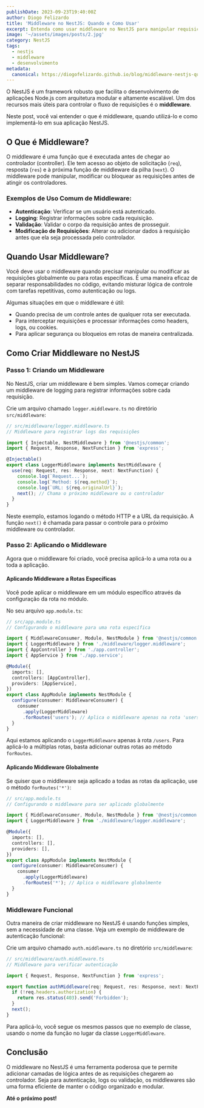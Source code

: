 ```yaml
---
publishDate: 2023-09-23T19:40:00Z
author: Diogo Felizardo
title: 'Middleware no NestJS: Quando e Como Usar'
excerpt: Entenda como usar middleware no NestJS para manipular requisições antes de atingir o controller, com exemplos práticos de implementação.
image: '~/assets/images/posts/2.jpg'
category: NestJS
tags:
  - nestjs
  - middleware
  - desenvolvimento
metadata:
  canonical: https://diogofelizardo.github.io/blog/middleware-nestjs-quando-e-como-usar
---
```


O NestJS é um framework robusto que facilita o desenvolvimento de aplicações Node.js com arquitetura modular e altamente escalável. Um dos recursos mais úteis para controlar o fluxo de requisições é o **middleware**.

Neste post, você vai entender o que é middleware, quando utilizá-lo e como implementá-lo em sua aplicação NestJS.

## O Que é Middleware?

O middleware é uma função que é executada antes de chegar ao controlador (controller). Ele tem acesso ao objeto de solicitação (`req`), resposta (`res`) e à próxima função de middleware da pilha (`next`). O middleware pode manipular, modificar ou bloquear as requisições antes de atingir os controladores.

### Exemplos de Uso Comum de Middleware:
- **Autenticação**: Verificar se um usuário está autenticado.
- **Logging**: Registrar informações sobre cada requisição.
- **Validação**: Validar o corpo da requisição antes de prosseguir.
- **Modificação de Requisições**: Alterar ou adicionar dados à requisição antes que ela seja processada pelo controlador.

## Quando Usar Middleware?

Você deve usar o middleware quando precisar manipular ou modificar as requisições globalmente ou para rotas específicas. É uma maneira eficaz de separar responsabilidades no código, evitando misturar lógica de controle com tarefas repetitivas, como autenticação ou logs.

Algumas situações em que o middleware é útil:
- Quando precisa de um controle antes de qualquer rota ser executada.
- Para interceptar requisições e processar informações como headers, logs, ou cookies.
- Para aplicar segurança ou bloqueios em rotas de maneira centralizada.

## Como Criar Middleware no NestJS

### Passo 1: Criando um Middleware

No NestJS, criar um middleware é bem simples. Vamos começar criando um middleware de logging para registrar informações sobre cada requisição.

Crie um arquivo chamado `logger.middleware.ts` no diretório `src/middleware`:

```typescript
// src/middleware/logger.middleware.ts
// Middleware para registrar logs das requisições

import { Injectable, NestMiddleware } from '@nestjs/common';
import { Request, Response, NextFunction } from 'express';

@Injectable()
export class LoggerMiddleware implements NestMiddleware {
  use(req: Request, res: Response, next: NextFunction) {
    console.log(`Request...`);
    console.log(`Method: ${req.method}`);
    console.log(`URL: ${req.originalUrl}`);
    next(); // Chama o próximo middleware ou o controlador
  }
}
```

Neste exemplo, estamos logando o método HTTP e a URL da requisição. A função `next()` é chamada para passar o controle para o próximo middleware ou controlador.

### Passo 2: Aplicando o Middleware

Agora que o middleware foi criado, você precisa aplicá-lo a uma rota ou a toda a aplicação.

#### Aplicando Middleware a Rotas Específicas

Você pode aplicar o middleware em um módulo específico através da configuração da rota no módulo.

No seu arquivo `app.module.ts`:

```typescript
// src/app.module.ts
// Configurando o middleware para uma rota específica

import { MiddlewareConsumer, Module, NestModule } from '@nestjs/common';
import { LoggerMiddleware } from './middleware/logger.middleware';
import { AppController } from './app.controller';
import { AppService } from './app.service';

@Module({
  imports: [],
  controllers: [AppController],
  providers: [AppService],
})
export class AppModule implements NestModule {
  configure(consumer: MiddlewareConsumer) {
    consumer
      .apply(LoggerMiddleware)
      .forRoutes('users'); // Aplica o middleware apenas na rota 'users'
  }
}
```

Aqui estamos aplicando o `LoggerMiddleware` apenas à rota `/users`. Para aplicá-lo a múltiplas rotas, basta adicionar outras rotas ao método `forRoutes`.

#### Aplicando Middleware Globalmente

Se quiser que o middleware seja aplicado a todas as rotas da aplicação, use o método `forRoutes('*')`:

```typescript
// src/app.module.ts
// Configurando o middleware para ser aplicado globalmente

import { MiddlewareConsumer, Module, NestModule } from '@nestjs/common';
import { LoggerMiddleware } from './middleware/logger.middleware';

@Module({
  imports: [],
  controllers: [],
  providers: [],
})
export class AppModule implements NestModule {
  configure(consumer: MiddlewareConsumer) {
    consumer
      .apply(LoggerMiddleware)
      .forRoutes('*'); // Aplica o middleware globalmente
  }
}
```

### Middleware Funcional

Outra maneira de criar middleware no NestJS é usando funções simples, sem a necessidade de uma classe. Veja um exemplo de middleware de autenticação funcional:

Crie um arquivo chamado `auth.middleware.ts` no diretório `src/middleware`:

```typescript
// src/middleware/auth.middleware.ts
// Middleware para verificar autenticação

import { Request, Response, NextFunction } from 'express';

export function authMiddleware(req: Request, res: Response, next: NextFunction) {
  if (!req.headers.authorization) {
    return res.status(403).send('Forbidden');
  }
  next();
}
```

Para aplicá-lo, você segue os mesmos passos que no exemplo de classe, usando o nome da função no lugar da classe `LoggerMiddleware`.

## Conclusão

O middleware no NestJS é uma ferramenta poderosa que te permite adicionar camadas de lógica antes de as requisições chegarem ao controlador. Seja para autenticação, logs ou validação, os middlewares são uma forma eficiente de manter o código organizado e modular.

**Até o próximo post!**